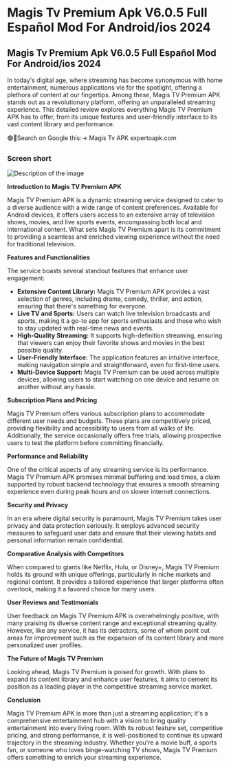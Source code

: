 #  Magis Tv Premium Apk V6.0.5 Full Español Mod For Android/ios 2024
## Magis Tv Premium Apk V6.0.5 Full Español Mod For Android/ios 2024
In today's digital age, where streaming has become synonymous with home entertainment, numerous applications vie for the spotlight, offering a plethora of content at our fingertips. Among these, Magis TV Premium APK stands out as a revolutionary platform, offering an unparalleled streaming experience. This detailed review explores everything Magis TV Premium APK has to offer, from its unique features and user-friendly interface to its vast content library and performance.

🟢🔴Search on Google this:-> Magis Tv APK expertoapk.com

 ### Screen short

![Description of the image](https://i.imgur.com/fGLCbZG.jpeg)

**Introduction to Magis TV Premium APK**

Magis TV Premium APK is a dynamic streaming service designed to cater to a diverse audience with a wide range of content preferences. Available for Android devices, it offers users access to an extensive array of television shows, movies, and live sports events, encompassing both local and international content. What sets Magis TV Premium apart is its commitment to providing a seamless and enriched viewing experience without the need for traditional television.

**Features and Functionalities**

The service boasts several standout features that enhance user engagement:
- **Extensive Content Library:** Magis TV Premium APK provides a vast selection of genres, including drama, comedy, thriller, and action, ensuring that there's something for everyone.
- **Live TV and Sports:** Users can watch live television broadcasts and sports, making it a go-to app for sports enthusiasts and those who wish to stay updated with real-time news and events.
- **High-Quality Streaming:** It supports high-definition streaming, ensuring that viewers can enjoy their favorite shows and movies in the best possible quality.
- **User-Friendly Interface:** The application features an intuitive interface, making navigation simple and straightforward, even for first-time users.
- **Multi-Device Support:** Magis TV Premium can be used across multiple devices, allowing users to start watching on one device and resume on another without any hassle.

**Subscription Plans and Pricing**

Magis TV Premium offers various subscription plans to accommodate different user needs and budgets. These plans are competitively priced, providing flexibility and accessibility to users from all walks of life. Additionally, the service occasionally offers free trials, allowing prospective users to test the platform before committing financially.

**Performance and Reliability**

One of the critical aspects of any streaming service is its performance. Magis TV Premium APK promises minimal buffering and load times, a claim supported by robust backend technology that ensures a smooth streaming experience even during peak hours and on slower internet connections.

**Security and Privacy**

In an era where digital security is paramount, Magis TV Premium takes user privacy and data protection seriously. It employs advanced security measures to safeguard user data and ensure that their viewing habits and personal information remain confidential.

**Comparative Analysis with Competitors**

When compared to giants like Netflix, Hulu, or Disney+, Magis TV Premium holds its ground with unique offerings, particularly in niche markets and regional content. It provides a tailored experience that larger platforms often overlook, making it a favored choice for many users.

**User Reviews and Testimonials**

User feedback on Magis TV Premium APK is overwhelmingly positive, with many praising its diverse content range and exceptional streaming quality. However, like any service, it has its detractors, some of whom point out areas for improvement such as the expansion of its content library and more personalized user profiles.

**The Future of Magis TV Premium**

Looking ahead, Magis TV Premium is poised for growth. With plans to expand its content library and enhance user features, it aims to cement its position as a leading player in the competitive streaming service market.

**Conclusion**

Magis TV Premium APK is more than just a streaming application; it's a comprehensive entertainment hub with a vision to bring quality entertainment into every living room. With its robust feature set, competitive pricing, and strong performance, it is well-positioned to continue its upward trajectory in the streaming industry. Whether you're a movie buff, a sports fan, or someone who loves binge-watching TV shows, Magis TV Premium offers something to enrich your streaming experience.
